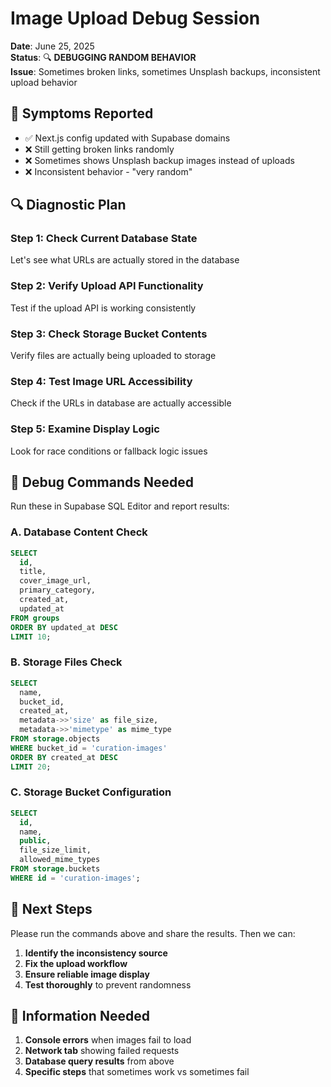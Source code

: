 # Image Upload Debug Session

**Date**: June 25, 2025  
**Status**: 🔍 **DEBUGGING RANDOM BEHAVIOR**  
**Issue**: Sometimes broken links, sometimes Unsplash backups, inconsistent upload behavior

## 🚨 **Symptoms Reported**
- ✅ Next.js config updated with Supabase domains
- ❌ Still getting broken links randomly
- ❌ Sometimes shows Unsplash backup images instead of uploads
- ❌ Inconsistent behavior - "very random"

## 🔍 **Diagnostic Plan**

### **Step 1: Check Current Database State**
Let's see what URLs are actually stored in the database

### **Step 2: Verify Upload API Functionality**
Test if the upload API is working consistently

### **Step 3: Check Storage Bucket Contents**
Verify files are actually being uploaded to storage

### **Step 4: Test Image URL Accessibility**
Check if the URLs in database are actually accessible

### **Step 5: Examine Display Logic**
Look for race conditions or fallback logic issues

## 🧪 **Debug Commands Needed**

Run these in Supabase SQL Editor and report results:

### **A. Database Content Check**
```sql
SELECT 
  id,
  title,
  cover_image_url,
  primary_category,
  created_at,
  updated_at
FROM groups 
ORDER BY updated_at DESC 
LIMIT 10;
```

### **B. Storage Files Check**
```sql
SELECT 
  name,
  bucket_id,
  created_at,
  metadata->>'size' as file_size,
  metadata->>'mimetype' as mime_type
FROM storage.objects 
WHERE bucket_id = 'curation-images'
ORDER BY created_at DESC 
LIMIT 20;
```

### **C. Storage Bucket Configuration**
```sql
SELECT 
  id,
  name,
  public,
  file_size_limit,
  allowed_mime_types
FROM storage.buckets 
WHERE id = 'curation-images';
```

## 🎯 **Next Steps**

Please run the commands above and share the results. Then we can:

1. **Identify the inconsistency source**
2. **Fix the upload workflow** 
3. **Ensure reliable image display**
4. **Test thoroughly** to prevent randomness

## 📝 **Information Needed**

1. **Console errors** when images fail to load
2. **Network tab** showing failed requests
3. **Database query results** from above
4. **Specific steps** that sometimes work vs sometimes fail
